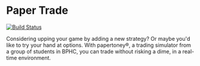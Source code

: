 # Paper Trade

[![Build Status](https://travis-ci.com/saptarsi96/papertrade.svg?token=BiJzbXGoHWmGGYauosP3&branch=main)](https://travis-ci.com/saptarsi96/papertrade)

Considering upping your game by adding a new strategy? Or maybe you'd like to try your hand at options. With papertoney®, a trading simulator from a group of students in BPHC, you can trade without risking a dime, in a real-time environment.
